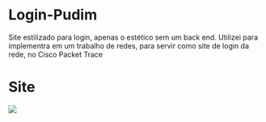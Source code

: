 # Login-Pudim
Site estilizado para login, apenas o estético sem um back end. 
Utilizei para implementra em um trabalho de redes, para servir como site de login da rede, no Cisco Packet Trace
<h1>Site</h1>
<img src="site/pirint.png">

